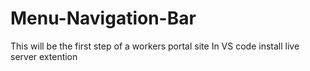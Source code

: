 # Menu-Navigation-Bar
This will be the first step of a workers portal site
In VS code install live server extention
